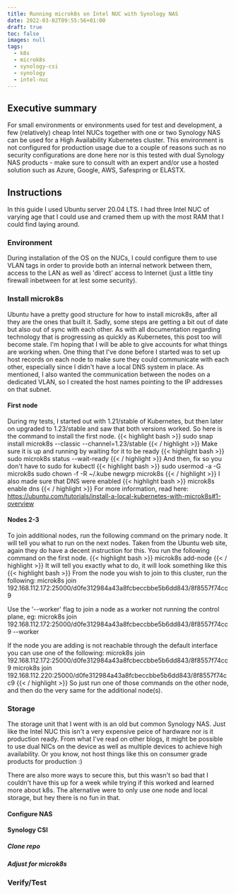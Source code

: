 ```yaml
---
title: Running microk8s on Intel NUC with Synology NAS
date: 2022-03-02T09:55:56+01:00
draft: true
toc: false
images: null
tags:
  - k8s
  - microk8s
  - synology-csi
  - synology
  - intel-nuc
---
```

## Executive summary

For small environments or environments used for test and development, a few (relatively) cheap Intel NUCs together with one or two Synology NAS can be used for a High Availability Kubernetes cluster. This environment is not configured for production usage due to a couple of reasons such as no security configurations are done here nor is this tested with dual Synology NAS products - make sure to consult with an expert and/or use a hosted solution such as Azure, Google, AWS, Safespring or ELASTX.

## Instructions

In this guide I used Ubuntu server 20.04 LTS. I had three Intel NUC of varying age that I could use and cramed them up with the most RAM that I could find laying around.

### Environment

During installation of the OS on the NUCs, I could configure them to use VLAN tags in order to provide both an internal network between them, access to the LAN as well as 'direct' access to Internet (just a little tiny firewall inbetween for at lest some security).

### Install microk8s

Ubuntu have a pretty good structure for how to install microk8s, after all they are the ones that built it. Sadly, some steps are getting a bit out of date but also out of sync with each other. As with all documentation regarding technology that is progressing as quickly as Kubernetes, this post too will become stale. I'm hoping that I will be able to give accounts for what things are working when.
One thing that I've done before I started was to set up host records on each node to make sure they could communicate with each other, especially since I didn't have a local DNS system in place. As mentioned, I also wanted the communication between the nodes on a dedicated VLAN, so I created the host names pointing to the IP addresses on that subnet.

#### First node

During my tests, I started out with 1.21/stable of Kubernetes, but then later on upgraded to 1.23/stable and saw that both versions worked. So here is the command to install the first node.
{{< highlight bash >}}
sudo snap install microk8s --classic --channel=1.23/stable
{{< / highlight >}}
Make sure it is up and running by waiting for it to be ready
{{< highlight bash >}}
sudo microk8s status --wait-ready
{{< / highlight >}}
And then, fix so you don't have to sudo for kubectl
{{< highlight bash >}}
sudo usermod -a -G microk8s <username> 
sudo chown -f -R <username> ~/.kube
newgrp microk8s
{{< / highlight >}}
I also made sure that DNS were enabled
{{< highlight bash >}}
microk8s enable dns
{{< / highlight >}}
For more information, read here: <https://ubuntu.com/tutorials/install-a-local-kubernetes-with-microk8s#1-overview>

#### Nodes 2-3

To join additional nodes, run the following command on the primary node. It will tell you what to run on the next nodes.
Taken from the Ubuntu web site, again they do have a decent instruction for this.
You run the following command on the first node.
{{< highlight bash >}}
microk8s add-node
{{< / highlight >}}
It will tell you exactly what to do, it will look something like this
{{< highlight bash >}}
From the node you wish to join to this cluster, run the following:
microk8s join 192.168.112.172:25000/d0fe312984a43a8fcbeccbbe5b6dd843/8f8557f74cc9

Use the '--worker' flag to join a node as a worker not running the control plane, eg:
microk8s join 192.168.112.172:25000/d0fe312984a43a8fcbeccbbe5b6dd843/8f8557f74cc9 --worker

If the node you are adding is not reachable through the default interface you can use one of the following:
microk8s join 192.168.112.172:25000/d0fe312984a43a8fcbeccbbe5b6dd843/8f8557f74cc9
microk8s join 192.168.112.220:25000/d0fe312984a43a8fcbeccbbe5b6dd843/8f8557f74cc9
{{< / highlight >}}
So just run one of those commands on the other node, and then do the very same for the additional node(s).

### Storage

The storage unit that I went with is an old but common Synology NAS. Just like the Intel NUC this isn't a very expensive peice of hardware nor is it production ready. From what I've read on other blogs, it might be possible to use dual NICs on the device as well as multiple devices to achieve high availability. Or you know, not host things like this on consumer grade products for production :)

There are also more ways to secure this, but this wasn't so bad that I couldn't have this up for a week while trying if this worked and learned more about k8s. The alternative were to only use one node and local storage, but hey there is no fun in that.

#### Configure NAS

#### Synology CSI

##### Clone repo

##### Adjust for microk8s

### Verify/Test
